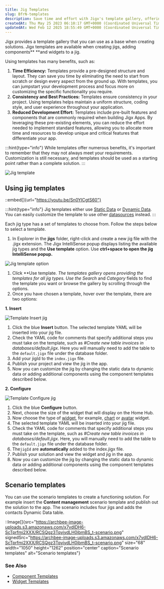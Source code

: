 ```yaml
---
title: Jig Templates
slug: BfrN-templates
description: Save time and effort with Jigx's template gallery, offering a wide range of solutions for customization. Ensure consistency and reduce development time by simply selecting and inserting different templates for jigs and components. Before publishing your p
createdAt: Thu May 25 2023 06:10:17 GMT+0000 (Coordinated Universal Time)
updatedAt: Wed Feb 12 2025 18:55:49 GMT+0000 (Coordinated Universal Time)
---
```


Jigx provides a template gallery that you can use as a base when creating solutions. Jigx templates are available when creating jigs, adding components** **and widgets to a jig.&#x20;

Using templates has many benefits, such as:&#x20;

1. **Time Efficiency:** Templates provide a pre-designed structure and layout. They can save you time by eliminating the need to start from scratch or design every aspect from the ground up. With templates, you can jumpstart your development process and focus more on customizing the specific functionality you require.
2. **Consistency and Best Practices:** Templates ensure consistency in your project. Using templates helps maintain a uniform structure, coding style, and user experience throughout your application.
3. **Reduced Development Effort:** Templates include pre-built features and components that are commonly required when building Jigx Apps. By leveraging these pre-existing elements, you can reduce the effort needed to implement standard features, allowing you to allocate more time and resources to develop unique and critical features that differentiate your app.

:::hint{type="info"}
While templates offer numerous benefits, it's important to remember that they may not always meet your requirements. Customization is still necessary, and templates should be used as a starting point rather than a complete solution.
:::

![Jig template](https://archbee-image-uploads.s3.amazonaws.com/x7vdIDH6-ScTprfmi2XXX/X_s4ibsAS55I6mPhDPISi_templatejig.png "Jig template")

## Using jig templates

::embed[]{url="https://youtu.be/Sn0YICgtS60"}

:::hint{type="info"}
Jig templates either use [Static Data]() or  [Dynamic Data](<./../../Data/Data Providers/Dynamic Data.md>).  You can easily customize the template to use other [datasources](./../../../Administration/Solutions/Data.md) instead.&#x20;
:::

Each jig type has a set of templates to choose from. Follow the steps below to select a template.

1. In Explorer in the **jigs** folder, right-click and create a new jig file with the .jigx extension. The Jigx IntelliSense popup displays listing the available jig types and the **Use template** option.  Use **ctrl+space **to open the jig IntelliSense popup**.**

![Jig template option](https://archbee-image-uploads.s3.amazonaws.com/x7vdIDH6-ScTprfmi2XXX/GoeoJRsy4pw59kUTSl5Tv_templatesjigcode.png "Jig template option")

1. Click **Use template. **The templates gallery opens providing the templates for all jig types. Use the* Search* and *Category* fields to find the template you want or browse the gallery by scrolling through the options.
2. Once you have chosen a template, hover over the template, there are two options:

**1. Insert**

![Template Insert jig](https://archbee-image-uploads.s3.amazonaws.com/x7vdIDH6-ScTprfmi2XXX/G9FpoCJ94Zfim3LcYjnZd_t-insert.gif "Template Insert jig")

1. Click the blue **Insert** button. The selected template YAML will be inserted into your jig file.
2. Check the YAML code for comments that specify additional steps you must take on the template, such as *#Create new table invoices in databases/default.jigx*. Here you will manually need to add the table to the `default.jigx` file under the database folder.
3. Add your jigId to the `index.jigx` file.
4. Publish your project and view the jig in the app.
5. Now you can customize the jig by changing the static data to dynamic data or adding additional components using the component templates described below.&#x20;

**2. Configure**

![Template Configure jig](https://archbee-image-uploads.s3.amazonaws.com/x7vdIDH6-ScTprfmi2XXX/yD3-Ltvoz-MPpTWaSml9v_t-configure.gif "Template Configure jig")

1. Click the blue **Configure** button.&#x20;
2. Next, choose the size of the widget that will display on the Home Hub.&#x20;
3. Now choose the type of [widget](), for example, [chart]() or [avatar]() widget.
4. The selected template YAML will be inserted into your jig file.
5. Check the YAML code for comments that specify additional steps you must take on the template, such as *#Create new table invoices in databases/default.jigx*. Here, you will manually need to add the table to the `default.jigx` file under the database folder.
6. The`jigId` are **automatically** added to the index.jigx file.
7. Publish your solution and view the widget and jig in the app.
8. Now you can customize the jig by changing the static data to dynamic data or adding additional components using the component templates described below.  &#x20;

## Scenario templates

You can use the scenario templates to create a functioning solution. For example insert the **Content management** scenario template and publish out the solution to the app. The scenario includes four jigs and adds the contacts Dynamic Data table.&#x20;

::Image[]{src="https://archbee-image-uploads.s3.amazonaws.com/x7vdIDH6-ScTprfmi2XXX/RCSQgz3TqyiydLH0ibmBS_t-scenario.png" signedSrc="https://archbee-image-uploads.s3.amazonaws.com/x7vdIDH6-ScTprfmi2XXX/RCSQgz3TqyiydLH0ibmBS_t-scenario.png" size="68" width="1050" height="1262" position="center" caption="Scenario templates" alt="Scenario templates"}

### See Also

- [Component Templates](<./../Components _controls_/Component Templates.md>)
- [Widget Templates]()

